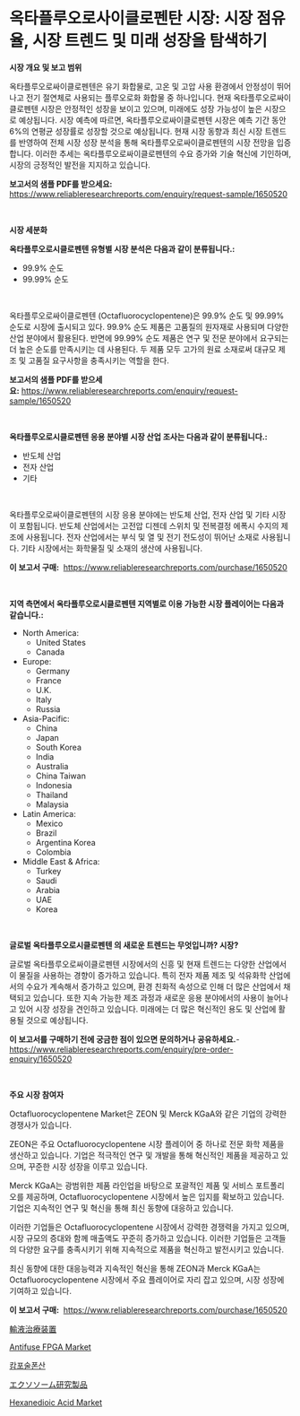 <p><h1>옥타플루오로사이클로펜탄 시장: 시장 점유율, 시장 트렌드 및 미래 성장을 탐색하기</h1></p><p><strong>시장 개요 및 보고 범위</strong></p>
<p><p>옥타플루오로싸이클로펜텐은 유기 화합물로, 고온 및 고압 사용 환경에서 안정성이 뛰어나고 전기 절연체로 사용되는 플루오로화 화합물 중 하나입니다. 현재 옥타플루오로싸이클로펜텐 시장은 안정적인 성장을 보이고 있으며, 미래에도 성장 가능성이 높은 시장으로 예상됩니다. 시장 예측에 따르면, 옥타플루오로싸이클로펜텐 시장은 예측 기간 동안 6%의 연평균 성장률로 성장할 것으로 예상됩니다. 현재 시장 동향과 최신 시장 트렌드를 반영하여 전체 시장 성장 분석을 통해 옥타플루오로싸이클로펜텐의 시장 전망을 입증합니다. 이러한 추세는 옥타플루오로싸이클로펜텐의 수요 증가와 기술 혁신에 기인하며, 시장의 긍정적인 발전을 지지하고 있습니다.</p></p>
<p><strong>보고서의 샘플 PDF를 받으세요:</strong> <a href="https://www.reliableresearchreports.com/enquiry/request-sample/1650520">https://www.reliableresearchreports.com/enquiry/request-sample/1650520</a></p>
<p>&nbsp;</p>
<p><strong>시장 세분화</strong></p>
<p><strong>옥타플루오로시클로펜텐 유형별 시장 분석은 다음과 같이 분류됩니다.:</strong></p>
<p><ul><li>99.9% 순도</li><li>99.99% 순도</li></ul></p>
<p>&nbsp;</p>
<p><p>옥타플루오로싸이클로펜텐 (Octafluorocyclopentene)은 99.9% 순도 및 99.99% 순도로 시장에 출시되고 있다. 99.9% 순도 제품은 고품질의 원자재로 사용되며 다양한 산업 분야에서 활용된다. 반면에 99.99% 순도 제품은 연구 및 전문 분야에서 요구되는 더 높은 순도를 만족시키는 데 사용된다. 두 제품 모두 고가의 원료 소재로써 대규모 제조 및 고품질 요구사항을 충족시키는 역할을 한다.</p></p>
<p><strong>보고서의 샘플 PDF를 받으세요:</strong>&nbsp;<a href="https://www.reliableresearchreports.com/enquiry/request-sample/1650520">https://www.reliableresearchreports.com/enquiry/request-sample/1650520</a></p>
<p>&nbsp;</p>
<p><strong> 옥타플루오로시클로펜텐 응용 분야별 시장 산업 조사는 다음과 같이 분류됩니다.:</strong></p>
<p><ul><li>반도체 산업</li><li>전자 산업</li><li>기타</li></ul></p>
<p>&nbsp;</p>
<p><p>옥타플루오로싸이클로펜텐의 시장 응용 분야에는 반도체 산업, 전자 산업 및 기타 시장이 포함됩니다. 반도체 산업에서는 고전압 디젠데 스위치 및 전복결정 에폭시 수지의 제조에 사용됩니다. 전자 산업에서는 부식 및 열 및 전기 전도성이 뛰어난 소재로 사용됩니다. 기타 시장에서는 화학물질 및 소재의 생산에 사용됩니다.</p></p>
<p><strong>이 보고서 구매:</strong>&nbsp; <a href="https://www.reliableresearchreports.com/purchase/1650520">https://www.reliableresearchreports.com/purchase/1650520</a></p>
<p>&nbsp;</p>
<p><strong>지역 측면에서 옥타플루오로시클로펜텐 지역별로 이용 가능한 시장 플레이어는 다음과 같습니다.:</strong></p>
<p><ul>
    <li>
        North America:
        <ul>
            <li>United States</li>
            <li>Canada</li>
        </ul>
    </li>
    <li>
        Europe:
        <ul>
            <li>Germany</li>
            <li>France</li>
            <li>U.K.</li>
            <li>Italy</li>
            <li>Russia</li>
        </ul>
    </li>
    <li>
        Asia-Pacific:
        <ul>
            <li>China</li>
            <li>Japan</li>
            <li>South Korea</li>
            <li>India</li>
            <li>Australia</li>
            <li>China Taiwan</li>
            <li>Indonesia</li>
            <li>Thailand</li>
            <li>Malaysia</li>
        </ul>
    </li>
    <li>
        Latin America:
        <ul>
            <li>Mexico</li>
            <li>Brazil</li>
            <li>Argentina Korea</li>
            <li>Colombia</li>
        </ul>
    </li>
    <li>
        Middle East & Africa:
        <ul>
            <li>Turkey</li>
            <li>Saudi</li>
            <li>Arabia</li>
            <li>UAE</li>
            <li>Korea</li>
        </ul>
    </li>
    </ul></p>
<p>&nbsp;</p>
<p><strong>글로벌 옥타플루오로시클로펜텐 의 새로운 트렌드는 무엇입니까? 시장?</strong></p>
<p><p>글로벌 옥타플루오로싸이클로펜텐 시장에서의 신흥 및 현재 트렌드는 다양한 산업에서 이 물질을 사용하는 경향이 증가하고 있습니다. 특히 전자 제품 제조 및 석유화학 산업에서의 수요가 계속해서 증가하고 있으며, 환경 친화적 속성으로 인해 더 많은 산업에서 채택되고 있습니다. 또한 지속 가능한 제조 과정과 새로운 응용 분야에서의 사용이 늘어나고 있어 시장 성장을 견인하고 있습니다. 미래에는 더 많은 혁신적인 용도 및 산업에 활용될 것으로 예상됩니다.</p></p>
<p><strong>이 보고서를 구매하기 전에 궁금한 점이 있으면 문의하거나 공유하세요.</strong>- <a href="https://www.reliableresearchreports.com/enquiry/pre-order-enquiry/1650520">https://www.reliableresearchreports.com/enquiry/pre-order-enquiry/1650520</a></p>
<p>&nbsp;</p>
<p><strong>주요 시장 참여자</strong></p>
<p><p>Octafluorocyclopentene Market은 ZEON 및 Merck KGaA와 같은 기업의 강력한 경쟁사가 있습니다.</p><p>ZEON은 주요 Octafluorocyclopentene 시장 플레이어 중 하나로 전문 화학 제품을 생산하고 있습니다. 기업은 적극적인 연구 및 개발을 통해 혁신적인 제품을 제공하고 있으며, 꾸준한 시장 성장을 이루고 있습니다.</p><p>Merck KGaA는 광범위한 제품 라인업을 바탕으로 포괄적인 제품 및 서비스 포트폴리오를 제공하며, Octafluorocyclopentene 시장에서 높은 입지를 확보하고 있습니다. 기업은 지속적인 연구 및 혁신을 통해 최신 동향에 대응하고 있습니다.</p><p>이러한 기업들은 Octafluorocyclopentene 시장에서 강력한 경쟁력을 가지고 있으며, 시장 규모의 증대와 함께 매출액도 꾸준히 증가하고 있습니다. 이러한 기업들은 고객들의 다양한 요구를 충족시키기 위해 지속적으로 제품을 혁신하고 발전시키고 있습니다.</p><p>최신 동향에 대한 대응능력과 지속적인 혁신을 통해 ZEON과 Merck KGaA는 Octafluorocyclopentene 시장에서 주요 플레이어로 자리 잡고 있으며, 시장 성장에 기여하고 있습니다.</p></p>
<p><strong>이 보고서 구매:</strong>&nbsp;&nbsp;<a href="https://www.reliableresearchreports.com/purchase/1650520">https://www.reliableresearchreports.com/purchase/1650520</a></p>
<p><p><a href="https://github.com/nemesis2824/Market-Research-Report-List-1/blob/main/193356211047.md">輸液治療装置</a></p><p><a href="https://github.com/joannesouthgate/Market-Research-Report-List-2/blob/main/antifuse-fpga-market.md">Antifuse FPGA Market</a></p><p><a href="https://github.com/FelipeGrrady654556/Market-Research-Report-List-1/blob/main/449388210068.md">캄포술폰산</a></p><p><a href="https://medium.com/@vincemarvin1/%E3%82%A8%E3%82%AD%E3%82%BD%E3%82%BD%E3%83%BC%E3%83%A0%E7%A0%94%E7%A9%B6%E8%A3%BD%E5%93%81%E3%81%AE%E5%B8%82%E5%A0%B4%E3%81%AF-2031%E5%B9%B4%E3%81%BE%E3%81%A7%E3%81%AE%E5%B8%82%E5%A0%B4%E3%82%B7%E3%82%A7%E3%82%A2-%E8%A6%8F%E6%A8%A1-%E3%81%8A%E3%82%88%E3%81%B3%E4%BA%88%E6%B8%AC%E3%81%AB%E7%84%A6%E7%82%B9%E3%82%92%E5%BD%93%E3%81%A6%E3%81%A6%E3%81%84%E3%81%BE%E3%81%99-04dbdf486fc1">エクソソーム研究製品</a></p><p><a href="https://cat-emmental-94b.notion.site/Hexanedioic-Acid-Market-Furnish-Information-about-Market-Size-Market-Share-Market-Dynamics-and-Pr-0c4b2722bf50455bad530d7ac2aaf05c">Hexanedioic Acid Market</a></p></p>
